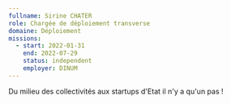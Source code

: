 ```yaml
---
fullname: Sirine CHATER
role: Chargée de déploiement transverse
domaine: Déploiement
missions:
  - start: 2022-01-31
    end: 2022-07-29
    status: independent
    employer: DINUM
---
```


Du milieu des collectivités aux startups d'Etat il n'y a qu'un pas !
